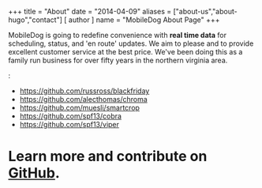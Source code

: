 +++
title = "About"
date = "2014-04-09"
aliases = ["about-us","about-hugo","contact"]
[ author ]
  name = "MobileDog About Page"
+++

MobileDog is going to redefine convenience with **real time data** for scheduling, status, and 'en route' updates. We aim to please and to provide excellent customer service at the best price.  We've been doing this as a family run business for over fifty years in the northern virginia area.

:

* https://github.com/russross/blackfriday
* https://github.com/alecthomas/chroma
* https://github.com/muesli/smartcrop
* https://github.com/spf13/cobra
* https://github.com/spf13/viper

# Learn more and contribute on [GitHub](https://github.com/gohugoio).
